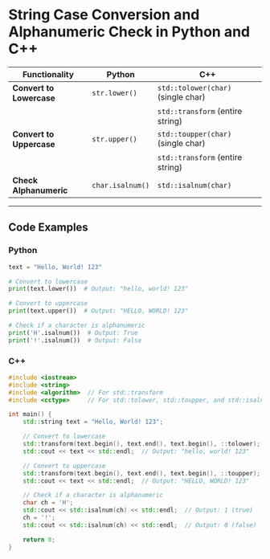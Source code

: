 # String Case Conversion and Alphanumeric Check in Python and C++

| **Functionality**        | **Python**                | **C++**                            |
|--------------------------|---------------------------|-------------------------------------|
| **Convert to Lowercase** | `str.lower()`             | `std::tolower(char)` (single char) |
|                          |                           | `std::transform` (entire string)   |
| **Convert to Uppercase** | `str.upper()`             | `std::toupper(char)` (single char) |
|                          |                           | `std::transform` (entire string)   |
| **Check Alphanumeric**   | `char.isalnum()`          | `std::isalnum(char)`               |

---

## **Code Examples**

### Python
```python
text = "Hello, World! 123"

# Convert to lowercase
print(text.lower())  # Output: "hello, world! 123"

# Convert to uppercase
print(text.upper())  # Output: "HELLO, WORLD! 123"

# Check if a character is alphanumeric
print('H'.isalnum())  # Output: True
print('!'.isalnum())  # Output: False
```

### C++
```cpp
#include <iostream>
#include <string>
#include <algorithm>  // For std::transform
#include <cctype>     // For std::tolower, std::toupper, and std::isalnum

int main() {
    std::string text = "Hello, World! 123";

    // Convert to lowercase
    std::transform(text.begin(), text.end(), text.begin(), ::tolower);
    std::cout << text << std::endl;  // Output: "hello, world! 123"

    // Convert to uppercase
    std::transform(text.begin(), text.end(), text.begin(), ::toupper);
    std::cout << text << std::endl;  // Output: "HELLO, WORLD! 123"

    // Check if a character is alphanumeric
    char ch = 'H';
    std::cout << std::isalnum(ch) << std::endl;  // Output: 1 (true)
    ch = '!';
    std::cout << std::isalnum(ch) << std::endl;  // Output: 0 (false)

    return 0;
}
```
